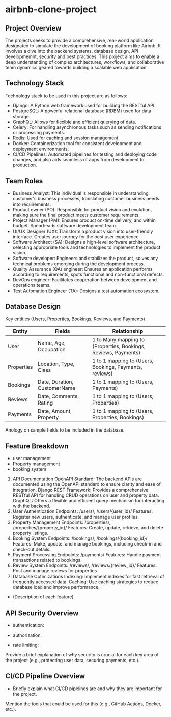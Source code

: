# airbnb-clone-project

## Project Overview

The projects seeks to provide a comprehensive, real-world application designated to simulate the development of booking platform like Airbnb. It involves a dive into the backend systems, database design, API developmemnt, security and best practices. This project aims to enable a deep understanding of complex architectures, workflows, and collaborative team dynamics geared towards building a scalable web application.

## Technology Stack

Technology stack to be used in this project are as follows:

- Django: A Python web framework used for building the RESTful API.
- PostgreSQL: A powerful relational database (RDBM) used for data storage.
- GraphQL: Allows for flexible and efficient querying of data.
- Celery: For handling asynchronous tasks such as sending notifications or processing payments.
- Redis: Used for caching and session management.
- Docker: Containerization tool for consistent development and deployment environments.
- CI/CD Pipelines: Automated pipelines for testing and deploying code changes, and also aids seamless of apps from development to production.

## Team Roles

- Business Analyst: This individual is responsible in understanding customer's business processes, translating customer business needs into requirements.
- Product owner (PO): Responsible for product vision and evolution, making sure the final product meets customer requirements.
- Project Manager (PM): Ensures product on-time delivery, and within budget. Spearheads software development team.
- UI/UX Designer (UX): Transform a product vision into user-friendly interface. Creates user journey for the best user experience.
- Software Architect (SA): Designs a high-level software architecture, selecting appropriate tools and technologies to implement the product vision.
- Software developer: Engineers and stabilizes the product, solves any technical problems emerging during the development process.
- Quality Assurance (QA) engineer: Ensures an application performs according to requirements, spots functional and non-functional defects.
- DevOps engineer: Facilitates cooperation between development and operations teams.
- Test Automation Engineer (TA): Designs a test automation ecosystem.
 
## Database Design

Key entities (Users, Properties, Bookings, Reviews, and Payments)

| Entity   | Fields   | Relationship                                                                       |
|----------|----------|------------------------------------------------------------------------------------|
| User     | Name, Age, Occupation    | 1 to Many mapping to (Properties, Bookings, Reviews, Payments)     |
| Properties    | Location, Type, Class   | 1 to 1 mapping to (Users, Bookings, Payments, reviews)         |
| Bookings | Date, Duration, CustomerName | 1 to 1 mapping to (Users, Payments) |
| Reviews | Date, Comments, Rating | 1 to 1 mapping to (Users, Properties) |
| Payments | Date, Amount, Property | 1 to 1 mapping to (Users, Properties, Bookings) |

Anology on sample fields to be included in the database.

## Feature Breakdown

- user management
- Property management
- booking system
1. API Documentation
OpenAPI Standard: The backend APIs are documented using the OpenAPI standard to ensure clarity and ease of integration.
Django REST Framework: Provides a comprehensive RESTful API for handling CRUD operations on user and property data.
GraphQL: Offers a flexible and efficient query mechanism for interacting with the backend.
2. User Authentication
Endpoints: /users/, /users/{user_id}/
Features: Register new users, authenticate, and manage user profiles.
3. Property Management
Endpoints: /properties/, /properties/{property_id}/
Features: Create, update, retrieve, and delete property listings.
4. Booking System
Endpoints: /bookings/, /bookings/{booking_id}/
Features: Make, update, and manage bookings, including check-in and check-out details.
5. Payment Processing
Endpoints: /payments/
Features: Handle payment transactions related to bookings.
6. Review System
Endpoints: /reviews/, /reviews/{review_id}/
Features: Post and manage reviews for properties.
7. Database Optimizations
Indexing: Implement indexes for fast retrieval of frequently accessed data.
Caching: Use caching strategies to reduce database load and improve performance.

- (Description of each feature)

## API Security Overview

- authentication: 

- authorization:

- rate limiting:

Provide a brief explanation of why security is crucial for each key area of the project (e.g., protecting user data, securing payments, etc.).

## CI/CD Pipeline Overview

- Briefly explain what CI/CD pipelines are and why they are important for the project.

Mention the tools that could be used for this (e.g., GitHub Actions, Docker, etc.).